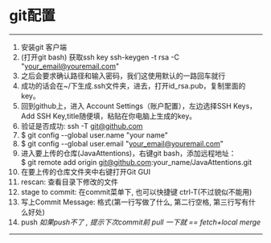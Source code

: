 # git配置 #
---
1. 安装git 客户端
2. (打开git bash) 获取ssh key
ssh-keygen -t rsa -C "your_email@youremail.com"
3. 之后会要求确认路径和输入密码，我们这使用默认的一路回车就行
4. 成功的话会在~/下生成.ssh文件夹，进去，打开id_rsa.pub，复制里面的key。 
5. 回到github上，进入 Account Settings（账户配置），左边选择SSH Keys，Add SSH Key,title随便填，粘贴在你电脑上生成的key。
6. 验证是否成功: ssh -T git@github.com
7. $ git config --global user.name "your name"
8. $ git config --global user.email "your_email@youremail.com"
9. 进入要上传的仓库(JavaAttentions)，右键git bash，添加远程地址：  
$ git remote add origin git@github.com:your_name/JavaAttentions.git
10. 在要上传的仓库文件夹中右键打开Git GUI 
11. rescan: 查看目录下修改的文件  
12. stage to commit: 在commit菜单下, 也可以快捷键 ctrl-T(不过貌似不能用)
13. 写上Commit Message: 格式(第一行写做了什么, 第二行空格, 第三行写有什么好处)  
14. push *如果push不了 , 提示下次commit前 pull 一下就 == fetch+local merge*


----------
